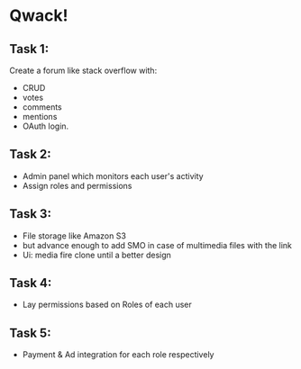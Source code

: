 
# Qwack!

## Task 1:
Create a forum like stack overflow with:
* CRUD
* votes
* comments
* mentions
* OAuth login.

## Task 2:
* Admin panel which  monitors each user's activity
* Assign roles and permissions

## Task 3:
* File storage like Amazon S3
* but advance enough to add SMO in case of multimedia files with the link
* Ui: media fire clone until a better design

## Task 4:
* Lay permissions based on Roles of each user

## Task 5:
* Payment & Ad integration for each role respectively